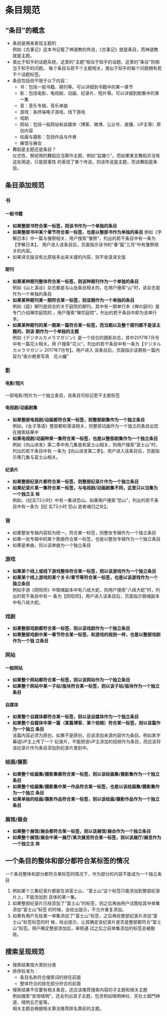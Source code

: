 # 条目规范


## “条目”的概念
* 条目是用来表现主题的  
例如《古事记》这本书记载了神道教的传说，《古事记》就是条目，而神道教就是主题。
* 类比于知乎的话题系统，这里的“主题”相当于知乎的话题，这里的“条目”则相当于知乎的问题。
每个条目与若干个主题相关，类似于知乎的每个问题拥有若干个话题标签。
* 条目包括但不限于以下内容：  
    * 书：包括一般书籍、期刊等。可以详细到书籍中的某一章节
    * 影：包括电影、电视剧、动画、纪录片、短片等。可以详细到剧集中的某一集
    * 音：音乐专辑、音乐单曲
    * 游戏：各终端电子游戏、线下游戏
    * 戏剧
    * 网站：包括一般网站和自媒体（博客、微博、公众号、直播、UP主等）原创内容
    * 绘画与摄影：包括作品与作者
    * 展馆与展会
* 舞蹈是主题还是条目？  
仪式性、祭祀用的舞蹈应当算作主题，例如“盆踊り”。而如果某支舞蹈并没有这些用途，只是叙事性
的表现了某个传说，则该传说是主题，而该舞蹈是条目。



## 条目添加规范
### 书
#### 一般书籍
* **如果整部书符合某一标签，则该书作为一个单独的条目**  
* **如果整部书中某个章节符合某一标签，也是以整部书作为单独的条目**
例如《字解日本》中一篇与雏祭相关，用户搜索“雏祭”，列出的若干条目中有一条为【字解日本】。
用户进入该条目后，页面指示该书的“春”篇“三月”中有雏祭相关的内容。
* 如果译文版没有比原版多出来关键的内容，则不收录译文版

#### 期刊
* **如果某种期刊整体符合某一标签，则该种期刊作为一个单独的条目**  
例如《山と溪谷》杂志都是与山岳条目相关的，在用户搜索“山”时，该杂志就作为一个单独的条目
* **如果某种期刊某一期符合某一标签，则该期作为一个单独的条目**  
例如《庭》期刊是综合的关于庭院的期刊，其中有一期单行本《禅の庭III》是专门介绍禅宗庭院的
。用户搜索“禅宗庭院”，列出的若干条目中即为该单行本。
* **如果某种期刊的某一期某一篇符合某一标签，而当期以及整个期刊都不是该主题的，则该
期作为一个单独的主题**  
例如《デジタルカメラマガジン》是一个综合的摄影杂志，其中2017年7月号中有一篇花火相关。用
户搜索“花火”，列出的若干条目中有一条为【デジタルカメラマガジン 2017年7月号】。用户进入
该条目后，页面指示该期有一篇内容为“夜の絶景写真　花火編”


### 影
#### 电影/短片
一部电影/短片为一个独立条目，该条目可标记若干主题标签

#### 电视剧/动画剧集
* **如果整部电视剧/动画都符合某一标签，则整部剧集作为一个独立条目**  
例如，《女子落语》整部都和落语相关，则整部动画作为一个独立的条目出现在搜索结果中
* **如果电视剧/动画种某一集符合某一标签，也是以整部剧集作为一个独立条目**  
例如《向山进发》第二季中有几集是和富士山相关，则用户搜索“富士山”时，列出的若干条目中有
一条为【向山进发第二季】。用户进入该条目后，页面指示哪几集与富士山相关。

#### 纪录片
* **如果整部纪录片都符合某一标签，则整部纪录片作为一个独立条目**  
* **如果纪录片某一集符合某一标签，与电视剧/动画剧集不同，这里只以当集为一个独立主
体**  
例如，《纪实72小时》中有一集讲恐山，如果用户搜索“恐山”，列出的若干条目中有一条为【纪
实72小时 恐山 逝者魂归之处】。


### 音
* 如果整张专辑内容较为统一，符合某一标签，则整张专辑作为一个独立条目
* 如果一张专辑中的某个歌曲符合某一标签，也是以整张专辑作为一个独立条目
* 如果是单曲，则以该单曲为一个独立条目


### 游戏
* **如果某个线上或线下游戏整体符合某一标签，则以该游戏作为一个独立条目**
* **如果某个线上游戏的某个关卡/章节等符合某一标签，也是以该游戏作为一个独立条目**  
例如手游《阴阳师》中御魂副本中有八岐大蛇，则用户搜索“八岐大蛇”时，列出的若干条目中有一
条为【阴阳师】，用户进入该条目后，页面指示御魂副本中有八岐大蛇。


### 戏剧
* **如果整部戏剧都符合某一标签，则以该戏剧作为一个独立条目**
* **如果整部戏剧中某一章节符合某一标签，和游戏的规则一样，也是以整部戏剧作为一个独
立条目**


### 网站
#### 一般网站
* **如果整个网站都符合某一标签，则以该网站作为一个独立条目**
* **如果整个网站中某一子站/版块符合某一标签，则以该子站/版块作为一个独立条目**

#### 自媒体
* **如果整个自媒体都符合某一标签，则以该自媒体作为一个独立条目**
* **如果整个自媒体中某一篇（某篇博客、某个视频）符合某一标签，则以该篇作为一个独立
条目**  
该篇内容必须为原创，如果不是原创，应该添加来源内容作为条目。例如某字幕组UP主上传了一个
纪录片，不能把该UP主添加的视频作为条目，而应该将该纪录片作为条目添加到纪录片类别中。


### 绘画/摄影
* **如果整个绘画集/摄影集都符合某一标签，则以该绘画集/摄影集作为一个独立条目**
* **如果整个绘画集/摄影集中某一作品符合某一标签，也是以该绘画集/摄影集作为一个独立
条目**
* **如果单独的绘画/摄影作品符合某一标签，则以该绘画/摄影作品作为一个独立条目**


### 展馆/展会
* **如果整个展馆/展会都符合某一标签，则以该展馆/展会作为一个独立条目**
* **如果整个展馆/展会中某一展厅/某次展览符合某一标签，则以该展厅/展览作为一个独立主
体**


## 一个条目的整体和部分都符合某标签的情况
一个条目整体和部分都符合某标签的情况下，作为部分的内容不能成为一个独立条目  
1. 例如某个三集纪录片都是在讲富士山，“富士山”这个标签只能添加到整部纪录片上，不能添加到
具体的某一集。
2. 如果整部纪录片已经添加了“富士山”的标签，则之后再由用户试图给其中单集添加“富士山”标签
的时候，会给出提示，不允许重复添加。
3. 如果有用户先给某一单集添加了“富士山”标签，之后再给整部纪录片添加“富士山”标签标签的时
候，给出提示，让其确定该纪录片是否是整部都符合“富士山”标签。用户确定整部添加后，审核通
过之后之前单集添加的标签会被删除。



## 搜索呈现规范
* 搜索结果按大类别分类
* 排序标准为：
    * 条目名称符合搜索词的排在前面
    * 整体符合的排在部分符合的前面
* 搜索结果不仅要有相关条目，还应该推荐搜索内容的子主题和相关主题    
例如搜索“安倍晴明”，还会列出其子主题，包含例如晴明神社、天社土御門神道、晴明五芒星等。  
相关主题会根据相关算法推荐排名靠前的主题。
